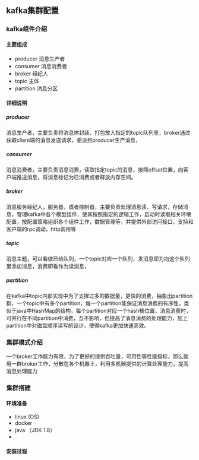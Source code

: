 ## kafka集群配置



### kafka组件介绍

#### 主要组成

- producer 消息生产者
- consumer 消息消费者
- broker 经纪人
- topic 主体
- partition 消息分区

#### 详细说明

##### producer 

消息生产者，主要负责将消息体封装，打包放入指定的topic队列里，broker通过获取client端的消息发送请求，委派到producer生产消息，

##### consumer

消息消费者，主要负责消息消费，读取指定topic的消息，按照offset位置，向客户端推送消息，将消息标记为已消费或者释放内存空间。

##### broker

消息服务经纪人，服务器，或者控制器，主要负责处理消息读、写请求，存储消息，管理kafka中各个模型组件，使其按照指定的逻辑工作，启动时读取相关环境配置，按配置策略组织各个组件工作，数据管理等，并提供外部访问接口，支持和客户端的rpc调动，http调用等

##### topic

消息主题，可以看做已给队列，一个topic对应一个队列，发消息即为向这个队列里添加消息，消费即看作为读消息，

##### partition

在kafka中topic内部实现中为了支撑过多的数据量，更快的消费，抽象出partition群，一个topic中有多个partition，每一个partition能保证消息消费的有序性，类似于java中HashMap的结构，每个partition对应一个hash桶位置，消息消费时，可并行在不同partition中消费，互不影响，但提高了消息消费的处理能力，加上partition中对磁盘顺序读写的设计，使得kafka更加快速高效。

### 集群模式介绍

一个broker工作能力有限，为了更好的提供吞吐量，可用性等性能指标，那么就用一群broker工作，分散在各个机器上，利用多机器提供的计算处理能力，提高消息处理能力



### 集群搭建

#### 环境准备

- linux (OS)
- docker
- java （JDK 1.8）
- 

#### 安装过程

